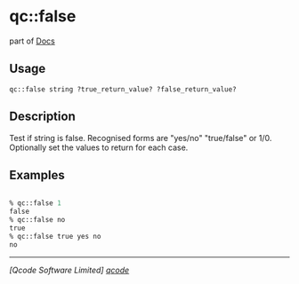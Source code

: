 qc::false
=========

part of [Docs](.)

Usage
-----
`
        qc::false string ?true_return_value? ?false_return_value?
    `

Description
-----------
Test if string is false. Recognised forms are "yes/no" "true/false" or 1/0.
        Optionally set the values to return for each case.

Examples
--------
```tcl

% qc::false 1
false
% qc::false no
true
% qc::false true yes no
no
```

----------------------------------
*[Qcode Software Limited] [qcode]*

[qcode]: www.qcode.co.uk "Qcode Software"